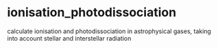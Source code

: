 # ionisation_photodissociation
calculate ionisation and photodissociation in astrophysical gases, taking into account stellar and interstellar radiation
